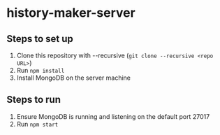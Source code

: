# history-maker-server

## Steps to set up

1. Clone this repository with --recursive (`git clone --recursive <repo URL>`)
2. Run `npm install`
3. Install MongoDB on the server machine

## Steps to run
1. Ensure MongoDB is running and listening on the default port 27017
2. Run `npm start`
